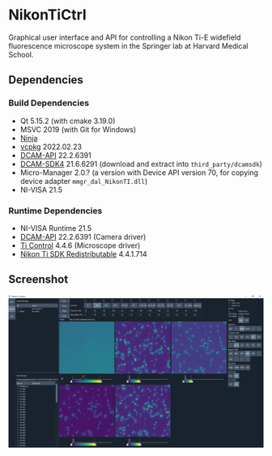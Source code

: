 # NikonTiCtrl

Graphical user interface and API for controlling a Nikon Ti-E widefield fluorescence microscope system in the Springer lab at Harvard Medical School.

## Dependencies

### Build Dependencies
* Qt 5.15.2 (with cmake 3.19.0)
* MSVC 2019 (with Git for Windows)
* [Ninja](https://ninja-build.org)
* [vcpkg](https://vcpkg.io) 2022.02.23
* [DCAM-API](https://dcam-api.com) 22.2.6391
* [DCAM-SDK4](https://dcam-api.com/dcam-sdk-login/) 21.6.6291 (download and extract into `third_party/dcamsdk`)
* Micro-Manager 2.0.? (a version with Device API version 70, for copying device adapter `mmgr_dal_NikonTI.dll`)
* NI-VISA 21.5

### Runtime Dependencies
* NI-VISA Runtime 21.5
* [DCAM-API](https://dcam-api.com) 22.2.6391 (Camera driver)
* [Ti Control](https://www.nikon.com/products/microscope-solutions/support/download/software/biological/index.htm#toc02) 4.4.6 (Microscope driver) 
* [Nikon Ti SDK Redistributable](https://micro-manager.org/wiki/NikonTI) 4.4.1.714

## Screenshot
![screenshot](.github/screenshot.jpg)
